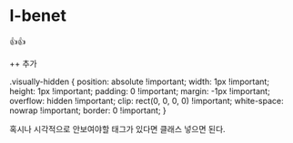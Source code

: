 # I-benet

👍👍

++ 추가

.visually-hidden {
position: absolute !important;
width: 1px !important;
height: 1px !important;
padding: 0 !important;
margin: -1px !important;
overflow: hidden !important;
clip: rect(0, 0, 0, 0) !important;
white-space: nowrap !important;
border: 0 !important;
}

혹시나 시각적으로 안보여야할 태그가 있다면 클래스 넣으면 된다.
